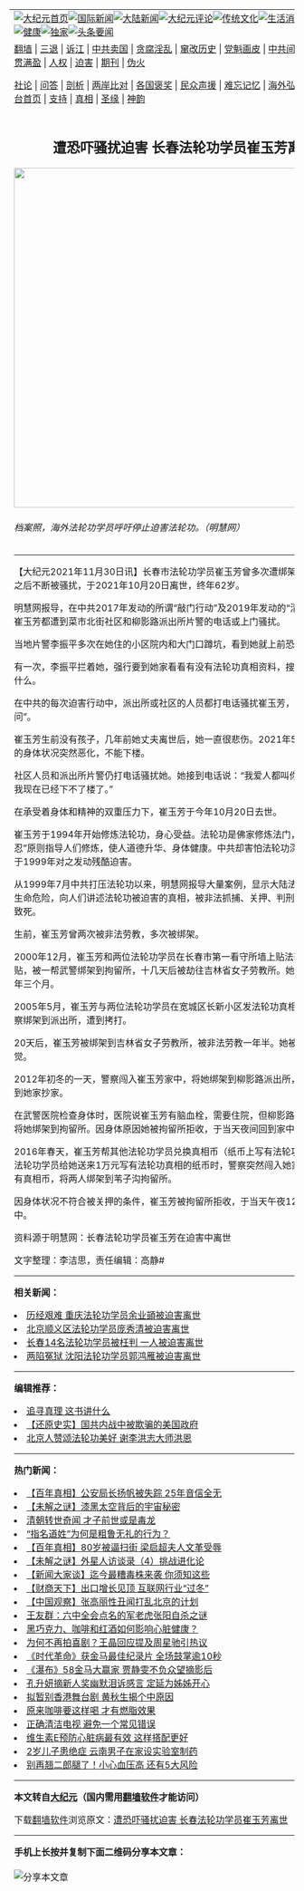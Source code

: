 <a name="1" id="1" target="_blank"></a><span id="1"></span>
<table align=center border="0"><tr><td colspan="2" VALIGN=TOP><a href="https://github.com/lqfpin3649/djy/blob/master/gb/nf1351518.md#1"><img src="https://raw.githubusercontent.com/lqfpin3649/www/master/t/djy/1.jpg" title="大纪元首页" alt="大纪元首页"></a><a href="https://github.com/lqfpin3649/djy/blob/master/gb/n24hr.md#1"><img src="https://raw.githubusercontent.com/lqfpin3649/www/master/t/djy/3.jpg" title="国际新闻" alt="国际新闻"></a><a href="https://github.com/lqfpin3649/djy/blob/master/gb/nsc413.md#1"><img src="https://raw.githubusercontent.com/lqfpin3649/www/master/t/djy/4.jpg" title="大陆新闻" alt="大陆新闻"></a><a href="https://github.com/lqfpin3649/djy/blob/master/gb/news392.md#1"><img src="https://raw.githubusercontent.com/lqfpin3649/www/master/t/djy/5.jpg" title="大纪元评论" alt="大纪元评论"></a><a href="https://github.com/lqfpin3649/djy/blob/master/gb/news2007.md#1"><img src="https://raw.githubusercontent.com/lqfpin3649/www/master/t/djy/6.jpg" title="传统文化" alt="传统文化"></a><a href="https://github.com/lqfpin3649/djy/blob/master/gb/news2008.md#1"><img src="https://raw.githubusercontent.com/lqfpin3649/www/master/t/djy/7.jpg" title="生活消费" alt="生活消费"></a><a href="https://github.com/lqfpin3649/djy/blob/master/gb/ncyule.md#1"><img src="https://raw.githubusercontent.com/lqfpin3649/www/master/t/djy/8.jpg" title="娱乐休闲" alt="娱乐休闲"></a><a href="https://github.com/lqfpin3649/djy/blob/master/gb/nsc1002.md#1"><img src="https://raw.githubusercontent.com/lqfpin3649/www/master/t/djy/9.jpg" title="健康" alt="健康"></a><a href="https://github.com/lqfpin3649/djy/blob/master/gb/nf6092.md#1"><img src="https://raw.githubusercontent.com/lqfpin3649/www/master/t/djy/10a.jpg" title="独家" alt="独家"></a><a href="https://github.com/lqfpin3649/djy/blob/master/gb/nf4514.md#1"><img src="https://raw.githubusercontent.com/lqfpin3649/www/master/t/djy/12a.jpg" title="头条要闻" alt="头条要闻"></a></td></tr>
<tr><td colspan="2" VALIGN=TOP><a target="_blank" href="https://github.com/lqfpin3649/www/blob/master/README.md?zsrh#1">翻墙</a> | <a target="_blank" href="https://github.com/lqfpin3649/djy/blob/master/gb/nf5657.md#1">三退</a> | <a target="_blank" href="https://github.com/lqfpin3649/djy/blob/master/gb/nf6124.md#1">诉江</a> | <a target="_blank" href="https://github.com/lqfpin3649/djy/blob/master/gb/nf1176117.md#1">中共卖国</a> | <a target="_blank" href="https://github.com/lqfpin3649/djy/blob/master/gb/nf5773.md#1">贪腐淫乱</a> | <a target="_blank" href="https://github.com/lqfpin3649/djy/blob/master/gb/nf1176115.md#1">窜改历史</a> | <a target="_blank" href="https://github.com/lqfpin3649/djy/blob/master/gb/nf1176107.md#1">党魁画皮</a> | <a target="_blank" href="https://github.com/lqfpin3649/djy/blob/master/gb/nf1320400.md#1">中共间谍</a> | <a target="_blank" href="https://github.com/lqfpin3649/djy/blob/master/gb/nf1176114.md#1">破坏传统</a> | <a target="_blank" href="https://github.com/lqfpin3649/ntdtv/blob/master/gb/prog447_1.md#1">恶贯满盈</a> | <a target="_blank" href="https://github.com/lqfpin3649/djy/blob/master/gb/ncid278.md#1">人权</a> | <a target="_blank" href="https://github.com/lqfpin3649/djy/blob/master/gb/nf1176111.md#1">迫害</a> | <a target="_blank" href="https://gitlab.com/szzdlab/mh-qikan/blob/master/README.md#1">期刊</a> | <a target="_blank" href="https://github.com/lqfpin3649/djy/blob/master/gb/nf5562.md#1">伪火</a></p><p><a target="_blank" href="https://github.com/lqfpin3649/djy/blob/master/gb/9p.md#1">社论</a> | <a target="_blank" href="https://github.com/lqfpin3649/djy/blob/master/gb/nf4378.md#1">问答</a> | <a target="_blank" href="https://github.com/lqfpin3649/djy/blob/master/gb/nf5792.md#1">剖析</a> | <a target="_blank" href="https://github.com/lqfpin3649/djy/blob/master/gb/nf5735.md#1">两岸比对</a> | <a target="_blank" href="https://github.com/lqfpin3649/djy/blob/master/gb/nf6119.md#1">各国褒奖</a> | <a target="_blank" href="https://github.com/lqfpin3649/djy/blob/master/gb/nf6120.md#1">民众声援</a> | <a target="_blank" href="https://github.com/lqfpin3649/djy/blob/master/gb/nf1188594.md#1">难忘记忆</a> | <a target="_blank" href="https://github.com/lqfpin3649/djy/blob/master/gb/nf3180.md#1">海外弘传</a> | <a target="_blank" href="https://github.com/lqfpin3649/djy/blob/master/gb/nf5410.md#1">万人上访</a> | <a target="_blank" href="https://github.com/lqfpin3649/www/blob/master/README.md?zsrh#1">平台首页</a> | <a target="_blank" href="https://github.com/lqfpin3649/djy/blob/master/gb/nf4386.md#1">支持</a> | <a target="_blank" href="https://github.com/lqfpin3649/djy/blob/master/gb/nf4389.md#1">真相</a> | <a target="_blank" href="https://github.com/lqfpin3649/djy/blob/master/gb/nf5790.md#1">圣缘</a> | <a target="_blank" href="https://github.com/lqfpin3649/djy/blob/master/gb/nf4786.md#1">神韵</a></td></tr>
<tr><td VALIGN=TOP width="626"><h2 align=center>遭恐吓骚扰迫害 长春法轮功学员崔玉芳离世</h2>
<img width="600" src="https://i.epochtimes.com/assets/uploads/2021/11/id13406386-2018-6-20-mh-dc-grand-parade-08-600x400.jpg" />
<h6>档案照，海外法轮功学员呼吁停止迫害法轮功。（明慧网）
</h6>
<hr>
	<p>【大纪元2021年11月30日讯】长春市法轮功学员<ahref="https://github.com/lqfpin3649/djy/blob/master/gb/tag/%E5%B4%94%E7%8E%89%E8%8A%B3.md#1">崔玉芳</a>曾多次遭<ahref="https://github.com/lqfpin3649/djy/blob/master/gb/tag/%E7%BB%91%E6%9E%B6.md#1">绑架</a>、<ahref="https://github.com/lqfpin3649/djy/blob/master/gb/tag/%E9%9D%9E%E6%B3%95%E5%8A%B3%E6%95%99.md#1">非法劳教</a>，之后不断被骚扰，于2021年10月20日离世，终年62岁。</p>
<p>明慧网报导，在中共2017年发动的所谓“敲门行动”及2019年发动的“清零行动”中，<ahref="https://github.com/lqfpin3649/djy/blob/master/gb/tag/%E5%B4%94%E7%8E%89%E8%8A%B3.md#1">崔玉芳</a>都遭到菜市北街社区和柳影路派出所片警的电话或上门骚扰。</p>
<p>当地片警李振平多次在她住的小区院内和大门口蹲坑，看到她就上前恐吓她。</p>
<p>有一次，李振平拦着她，强行要到她家看看有没有法轮功真相资料，搜查后，没发现什么。</p>
<p>在中共的每次迫害行动中，派出所或社区的人员都打电话骚扰崔玉芳，说“上面让问问”。</p>
<p>崔玉芳生前没有孩子，几年前她丈夫离世后，她一直很悲伤。2021年5月、6月，她的身体状况突然恶化，不能下楼。</p>
<p>社区人员和派出所片警仍打电话骚扰她。她接到电话说：“我爱人都叫你们迫害死了，我现在已经下不了楼了。”</p>
<p>在承受着身体和精神的双重压力下，崔玉芳于今年10月20日去世。</p>
<p>崔玉芳于1994年开始修炼法轮功，身心受益。法轮功是佛家修炼法门，以“真、善、忍”原则指导人们修炼，使人道德升华、身体健康。中共却害怕法轮功深受人们欢迎，于1999年对之发动残酷迫害。</p>
<p>从1999年7月中共打压法轮功以来，明慧网报导大量案例，显示大陆法轮功学员冒着生命危险，向人们讲述法轮功被迫害的真相，被非法抓捕、关押、判刑，甚至被迫害致死。</p>
<p>生前，崔玉芳曾两次被<ahref="https://github.com/lqfpin3649/djy/blob/master/gb/tag/%E9%9D%9E%E6%B3%95%E5%8A%B3%E6%95%99.md#1">非法劳教</a>，多次被<ahref="https://github.com/lqfpin3649/djy/blob/master/gb/tag/%E7%BB%91%E6%9E%B6.md#1">绑架</a>。</p>
<p>2000年12月，崔玉芳和两位法轮功学员在长春市第一看守所墙上贴法轮功真相黏贴，被一帮武警绑架到拘留所，十几天后被劫往吉林省女子劳教所。她被非法劳教一年三个月。</p>
<p>2005年5月，崔玉芳与两位法轮功学员在宽城区长新小区发法轮功真相小册子，被警察绑架到派出所，遭到拷打。</p>
<p>20天后，崔玉芳被绑架到吉林省女子劳教所，被非法劳教一年半。她被罚站、禁止睡觉。</p>
<p>2012年初冬的一天，警察闯入崔玉芳家中，将她绑架到柳影路派出所，下午又返回到她家抄家。</p>
<p>在武警医院检查身体时，医院说崔玉芳有脑血栓，需要住院，但柳影路派出所警察仍将她绑架到拘留所。因身体原因她被拘留所拒收，于当天夜间回到家中。</p>
<p>2016年春天，崔玉芳帮其他法轮功学员兑换真相币（纸币上写有法轮功真相）。一位法轮功学员给她送来1万元写有法轮功真相的纸币时，警察突然闯入她家中，抄走所有真相币，将两人绑架到苇子沟拘留所。</p>
<p>因身体状况不符合被关押的条件，崔玉芳被拘留所拒收，于当天午夜12点之前回到家中。</p>
<p>资料源于明慧网：<ahref="http://big5.minghui.org/mh/articles/2021/11/28/%E9%95%B7%E6%98%A5%E6%B3%95%E8%BC%AA%E5%8A%9F%E5%AD%B8%E5%93%A1%E5%B4%94%E7%8E%89%E8%8A%B3%E5%9C%A8%E8%BF%AB%E5%AE%B3%E4%B8%AD%E9%9B%A2%E4%B8%96-434142.md#1">长春法轮功学员崔玉芳在迫害中离世</a></p>
<p>文字整理：李洁思，责任编辑：高静#</p>
	
<hr>


<strong>相关新闻：</strong>
<li><a href="https://github.com/lqfpin3649/djy/blob/master/gb/20/10/13/n12472516.md#1">历经艰难 重庆法轮功学员余业顗被迫害离世</a></li>
<li><a href="https://github.com/lqfpin3649/djy/blob/master/gb/21/1/10/n12679275.md#1">北京顺义区法轮功学员庞秀清被迫害离世</a></li>
<li><a href="https://github.com/lqfpin3649/djy/blob/master/gb/21/7/31/n13128451.md#1">长春14名法轮功学员被枉判 一人被迫害离世</a></li>
<li><a href="https://github.com/lqfpin3649/djy/blob/master/gb/21/10/17/n13310194.md#1">两陷冤狱 沈阳法轮功学员郭鸿雁被迫害离世</a></li>
<hr>


<strong>编辑推荐：</strong>
<li><a href="https://github.com/upjkzu3674/djy/blob/master/gb/19/1/5/n10955468.md?dfh#1" target="_blank">追寻真理 这书讲什么</a></li><li><a href="https://github.com/tsiac2612/djy/blob/master/gb/18/6/15/n10486558.md#1" target="_blank">【还原史实】国共内战中被欺骗的美国政府</a></li><li><a href="https://github.com/tsiac2612/djy/blob/master/gb/19/1/30/n11013193.md#1" target="_blank">北京人赞颂法轮功美好 谢李洪志大师洪恩</a></li>
<hr>

<strong>热门新闻：</strong>
<li><a href="https://github.com/lqfpin3649/djy/blob/master/gb/21/11/23/n13393809.md#1">【百年真相】公安局长扬帆被失踪 25年音信全无</a></li>
<li><a href="https://github.com/lqfpin3649/djy/blob/master/gb/21/11/23/n13393853.md#1">【未解之谜】漆黑太空背后的宇宙秘密</a></li>
<li><a href="https://github.com/lqfpin3649/djy/blob/master/gb/21/11/21/n13389701.md#1">清朝转世奇闻 才子前世或是毒龙</a></li>
<li><a href="https://github.com/lqfpin3649/djy/blob/master/gb/21/11/23/n13392680.md#1">“指名道姓”为何是粗鲁无礼的行为？</a></li>
<li><a href="https://github.com/lqfpin3649/djy/blob/master/gb/21/11/19/n13386938.md#1">【百年真相】80岁被逼扫街 梁启超夫人文革受辱</a></li>
<li><a href="https://github.com/lqfpin3649/djy/blob/master/gb/21/11/26/n13401085.md#1">【未解之谜】外星人访谈录（4）挑战进化论</a></li>
<li><a href="https://github.com/lqfpin3649/djy/blob/master/gb/21/11/29/n13405820.md#1">【新闻大家谈】迄今最糟毒株来袭 你须知这些</a></li>
<li><a href="https://github.com/lqfpin3649/djy/blob/master/gb/21/11/27/n13402269.md#1">【财商天下】出口增长见顶 互联网行业“过冬”</a></li>
<li><a href="https://github.com/lqfpin3649/djy/blob/master/gb/21/11/26/n13401284.md#1">【中国观察】张高丽性丑闻打乱北京的计划</a></li>
<li><a href="https://github.com/lqfpin3649/djy/blob/master/gb/21/11/27/n13402994.md#1">王友群：六中全会点名的军老虎张阳自杀之谜</a></li>
<li><a href="https://github.com/lqfpin3649/djy/blob/master/gb/21/11/27/n13402884.md#1">黑巧克力、咖啡和红酒如何影响心脏健康？</a></li>
<li><a href="https://github.com/lqfpin3649/djy/blob/master/gb/21/11/26/n13401261.md#1">为何不再拍喜剧？王晶回应提及周星驰引热议</a></li>
<li><a href="https://github.com/lqfpin3649/djy/blob/master/gb/21/11/27/n13402696.md#1">《时代革命》获金马最佳纪录片 全场鼓掌逾10秒</a></li>
<li><a href="https://github.com/lqfpin3649/djy/blob/master/gb/21/11/27/n13402284.md#1">《瀑布》58金马大赢家 贾静雯不负众望摘影后</a></li>
<li><a href="https://github.com/lqfpin3649/djy/blob/master/gb/21/11/27/n13401990.md#1">孔升妍摘新人奖幽默泪诉感言 定延为姊姊开心</a></li>
<li><a href="https://github.com/lqfpin3649/djy/blob/master/gb/21/11/26/n13401029.md#1">拟暂别香港舞台剧 黄秋生揭个中原因</a></li>
<li><a href="https://github.com/lqfpin3649/djy/blob/master/gb/21/11/26/n13400447.md#1">原来咖啡要这样喝 才有燃脂效果</a></li>
<li><a href="https://github.com/lqfpin3649/djy/blob/master/gb/21/11/26/n13400449.md#1">正确清洁电视 避免一个常见错误</a></li>
<li><a href="https://github.com/lqfpin3649/djy/blob/master/gb/21/11/24/n13396621.md#1">维生素E预防心脏病最有效 这样搭配更好</a></li>
<li><a href="https://github.com/lqfpin3649/djy/blob/master/gb/21/11/28/n13403633.md#1">2岁儿子患绝症 云南男子在家设实验室制药</a></li>
<li><a href="https://github.com/lqfpin3649/djy/blob/master/gb/21/11/25/n13397958.md#1">别再翘二郎腿了！小心血压高 还有5大风险</a></li>
<hr>

<strong>本文转自<a href="https://www.epochtimes.com">大纪元</a>（国内需用<a href="https://github.com/lqfpin3649/www/blob/master/README.md#8">翻墙软件</a>才能访问）</strong><p>下载<a href="https://github.com/lqfpin3649/www/blob/master/README.md#8">翻墙软件</a>浏览原文：<a href="https://www.epochtimes.com/gb/21/11/29/n13406307.htm">遭恐吓骚扰迫害 长春法轮功学员崔玉芳离世</a></p><hr>

<strong>手机上长按并复制下面二维码分享本文章：</strong><br><br><img src="https://chart.apis.google.com/chart?cht=qr&chs=240x240&choe=UTF-8&chld=M|2&chl=https://github.com/lqfpin3649/djy/blob/master/gb/21/11/29/n13406307.md%231" title="分享本文章"></td><td VALIGN=TOP><a href="https://github.com/lqfpin3649/djy/blob/master/gb/16/1/21/n4622075.md?dfh#1" target="_blank"><img src="https://raw.githubusercontent.com/lqfpin3649/djy/master/gb/300/wei-f1.jpg" title="中共的伪火骗局"  alt="中共的伪火骗局"></a><br><a href="https://github.com/lqfpin3649/www/blob/master/README.md?dfh#9" target="_blank"><img src="https://raw.githubusercontent.com/lqfpin3649/djy/master/gb/300/yong-h.jpg" title="永恒的见证"  alt="永恒的见证"></a><br><a href="https://github.com/lqfpin3649/djy/blob/master/gb/13/9/29/n3974789.md?dfh#1" target="_blank"><img src="https://raw.githubusercontent.com/lqfpin3649/djy/master/gb/300/shang-lnz.jpg" title="善良女子被中共投男牢"  alt="善良女子被中共投男牢"></a><br><a href="https://github.com/lqfpin3649/djy/blob/master/gb/16/3/16/n4663449.md?dfh#1" target="_blank"><img src="https://raw.githubusercontent.com/lqfpin3649/djy/master/gb/300/huo-z3.jpg" title="警卫目击活摘器官"  alt="警卫目击活摘器官"></a><br><a href="https://github.com/lqfpin3649/djy/blob/master/gb/16/8/7/n8177641.md?dfh#1" target="_blank"><img src="https://raw.githubusercontent.com/lqfpin3649/djy/master/gb/300/huo-z4.jpg" title="证人描述活摘恐怖"  alt="证人描述活摘恐怖"></a><br><a href="https://github.com/lqfpin3649/djy/blob/master/gb/10/4/19/n2881569.md?dfh#1" target="_blank"><img src="https://raw.githubusercontent.com/lqfpin3649/djy/master/gb/300/huo-z1.jpg" title="揭开活摘器官黑幕"  alt="揭开活摘器官黑幕"></a><br><a href="https://github.com/lqfpin3649/djy/blob/master/gb/10/11/7/n3077476.md?dfh#1" target="_blank"><img src="https://raw.githubusercontent.com/lqfpin3649/djy/master/gb/300/ma-ks.jpg" title="马克思的成魔之路"  alt="马克思的成魔之路"></a><br><a href="https://github.com/lqfpin3649/djy/blob/master/gb/14/6/9/n4173977.md?dfh#1" target="_blank"><img src="https://raw.githubusercontent.com/lqfpin3649/djy/master/gb/300/chang-zs.jpg" title="藏字石 蕴天机"  alt="藏字石 蕴天机"></a><br><a href="https://github.com/lqfpin3649/djy/blob/master/gb/18/5/10/n10381511.md?dfh#1" target="_blank"><img src="https://raw.githubusercontent.com/lqfpin3649/djy/master/gb/300/st1.jpg" title="关注三亿人三退"  alt="关注三亿人三退"></a><br><a href="https://github.com/lqfpin3649/djy/blob/master/gb/18/3/21/n10237682.md?dfh#1" target="_blank"><img src="https://raw.githubusercontent.com/lqfpin3649/djy/master/gb/300/jie-t.jpg" title="解体中共复兴中华"  alt="解体中共复兴中华"></a><br><a href="https://github.com/lqfpin3649/djy/blob/master/gb/9/2/9/n2422991.md?dfh#1" target="_blank"><img src="https://raw.githubusercontent.com/lqfpin3649/djy/master/gb/300/gao-zs.jpg" title="中共迫害良心律师"  alt="中共迫害良心律师"></a><br><a href="https://github.com/lqfpin3649/djy/blob/master/gb/18/12/9/n10900044.md?dfh#1" target="_blank"><img src="https://raw.githubusercontent.com/lqfpin3649/djy/master/gb/300/sj1.jpg" title="三百多万人举报江泽民"  alt="三百多万人举报江泽民"></a><br><a href="https://github.com/lqfpin3649/djy/blob/master/gb/18/8/28/n10672014.md?dfh#1" target="_blank"><img src="https://raw.githubusercontent.com/lqfpin3649/djy/master/gb/300/sj2.jpg" title="这些官员为何起诉江泽民"  alt="这些官员为何起诉江泽民"></a><br><a href="https://github.com/lqfpin3649/djy/blob/master/gb/8/12/18/n2367165.md?dfh#1" target="_blank"><img src="https://raw.githubusercontent.com/lqfpin3649/djy/master/gb/300/liangan.jpg" title="海峡两岸的强烈对比"  alt="海峡两岸的强烈对比"></a><br><a href="https://github.com/lqfpin3649/djy/blob/master/gb/15/12/10/n4593139.md?dfh#1" target="_blank"><img src="https://raw.githubusercontent.com/lqfpin3649/djy/master/gb/300/jia-ndzl.jpg" title="加拿大总理的贺信"  alt="加拿大总理的贺信"></a><br><a href="https://github.com/lqfpin3649/djy/blob/master/gb/11/6/17/n3289382.md?dfh#1" target="_blank"><img src="https://raw.githubusercontent.com/lqfpin3649/djy/master/gb/300/xiao-wd.jpg" title="探寻真相兼听则明"  alt="探寻真相兼听则明"></a><br><a href="https://github.com/lqfpin3649/djy/blob/master/gb/18/10/27/n10812623.md?dfh#1" target="_blank"><img src="https://raw.githubusercontent.com/lqfpin3649/djy/master/gb/300/yindu.jpg" title="印度媒体报道东方"  alt="印度媒体报道东方"></a><br><a href="https://github.com/lqfpin3649/djy/blob/master/gb/18/6/9/n10469652.md?dfh#1" target="_blank"><img src="https://raw.githubusercontent.com/lqfpin3649/djy/master/gb/300/xie-j.jpg" title="不一样的海外校园"  alt="不一样的海外校园"></a><br><a href="https://github.com/lqfpin3649/djy/blob/master/gb/7/4/5/n1669415.md?dfh#1" target="_blank"><img src="https://raw.githubusercontent.com/lqfpin3649/djy/master/gb/300/li-up.jpg" title="从大师到徒弟的传奇"  alt="从大师到徒弟的传奇"></a><br><a href="https://github.com/lqfpin3649/djy/blob/master/gb/17/5/26/n9191512.md?dfh#1" target="_blank"><img src="https://raw.githubusercontent.com/lqfpin3649/djy/master/gb/300/zfl2.jpg" title="亿万人与东方一本奇书"  alt="亿万人与东方一本奇书"></a><br><a href="https://github.com/lqfpin3649/djy/blob/master/gb/13/11/27/n4020290.md?dfh#1" target="_blank"><img src="https://raw.githubusercontent.com/lqfpin3649/djy/master/gb/300/zhen-h.jpg" title="大陆见不到的震撼场面"  alt="大陆见不到的震撼场面"></a><br><a href="https://github.com/lqfpin3649/djy/blob/master/gb/15/7/17/n4482910.md?dfh#1" target="_blank"><img src="https://raw.githubusercontent.com/lqfpin3649/djy/master/gb/300/dalu-sk.jpg" title="人心向善 大陆当初盛况"  alt="人心向善 大陆当初盛况"></a><br><a href="https://github.com/lqfpin3649/djy/blob/master/gb/19/1/5/n10955468.md?dfh#1" target="_blank"><img src="https://raw.githubusercontent.com/lqfpin3649/djy/master/gb/300/zfl1.jpg" title="追寻真理 这书讲什么"  alt="追寻真理 这书讲什么"></a><br><a href="https://github.com/lqfpin3649/www/blob/master/README.md?dfh#1" target="_blank"><img src="https://raw.githubusercontent.com/lqfpin3649/djy/master/gb/300/fq1.jpg" title="下载免费翻墙软件"  alt="下载免费翻墙软件"></a><br></td></tr></table>

